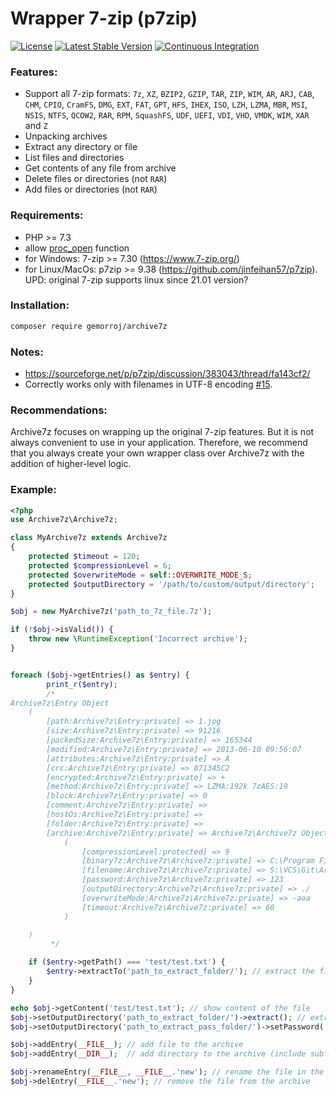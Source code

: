 # Wrapper 7-zip (p7zip)

[![License](https://poser.pugx.org/gemorroj/archive7z/license)](https://packagist.org/packages/gemorroj/archive7z)
[![Latest Stable Version](https://poser.pugx.org/gemorroj/archive7z/v/stable)](https://packagist.org/packages/gemorroj/archive7z)
[![Continuous Integration](https://github.com/Gemorroj/Archive7z/workflows/Continuous%20Integration/badge.svg?branch=master)](https://github.com/Gemorroj/Archive7z/actions?query=workflow%3A%22Continuous+Integration%22)


### Features:

- Support all 7-zip formats: `7z`, `XZ`, `BZIP2`, `GZIP`, `TAR`, `ZIP`, `WIM`, `AR`, `ARJ`, `CAB`, `CHM`, `CPIO`, `CramFS`, `DMG`, `EXT`, `FAT`, `GPT`, `HFS`, `IHEX`, `ISO`, `LZH`, `LZMA`, `MBR`, `MSI`, `NSIS`, `NTFS`, `QCOW2`, `RAR`, `RPM`, `SquashFS`, `UDF`, `UEFI`, `VDI`, `VHD`, `VMDK`, `WIM`, `XAR` and `Z`
- Unpacking archives
- Extract any directory or file
- List files and directories
- Get contents of any file from archive
- Delete files or directories (not `RAR`)
- Add files or directories (not `RAR`)


### Requirements:

- PHP >= 7.3
- allow [proc_open](https://www.php.net/proc_open) function
- for Windows: 7-zip >= 7.30 (https://www.7-zip.org/)
- for Linux/MacOs: p7zip >= 9.38 (https://github.com/jinfeihan57/p7zip). UPD: original 7-zip supports linux since 21.01 version?


### Installation:
```bash
composer require gemorroj/archive7z
```


### Notes:
- https://sourceforge.net/p/p7zip/discussion/383043/thread/fa143cf2/
- Correctly works only with filenames in UTF-8 encoding [#15](https://github.com/Gemorroj/Archive7z/issues/15).


### Recommendations:
Archive7z focuses on wrapping up the original 7-zip features.
But it is not always convenient to use in your application.
Therefore, we recommend that you always create your own wrapper class over Archive7z with the addition of higher-level logic.


### Example:

```php
<?php
use Archive7z\Archive7z;

class MyArchive7z extends Archive7z
{
    protected $timeout = 120;
    protected $compressionLevel = 6;
    protected $overwriteMode = self::OVERWRITE_MODE_S;
    protected $outputDirectory = '/path/to/custom/output/directory';
}

$obj = new MyArchive7z('path_to_7z_file.7z');

if (!$obj->isValid()) {
    throw new \RuntimeException('Incorrect archive');
}


foreach ($obj->getEntries() as $entry) {
        print_r($entry);
        /*
Archive7z\Entry Object
    (
        [path:Archive7z\Entry:private] => 1.jpg
        [size:Archive7z\Entry:private] => 91216
        [packedSize:Archive7z\Entry:private] => 165344
        [modified:Archive7z\Entry:private] => 2013-06-10 09:56:07
        [attributes:Archive7z\Entry:private] => A
        [crc:Archive7z\Entry:private] => 871345C2
        [encrypted:Archive7z\Entry:private] => +
        [method:Archive7z\Entry:private] => LZMA:192k 7zAES:19
        [block:Archive7z\Entry:private] => 0
        [comment:Archive7z\Entry:private] => 
        [hostOs:Archive7z\Entry:private] => 
        [folder:Archive7z\Entry:private] => 
        [archive:Archive7z\Entry:private] => Archive7z\Archive7z Object
            (
                [compressionLevel:protected] => 9
                [binary7z:Archive7z\Archive7z:private] => C:\Program Files\7-Zip\7z.exe
                [filename:Archive7z\Archive7z:private] => S:\VCS\Git\Archive7z\tests/fixtures/testPasswd.7z
                [password:Archive7z\Archive7z:private] => 123
                [outputDirectory:Archive7z\Archive7z:private] => ./
                [overwriteMode:Archive7z\Archive7z:private] => -aoa
                [timeout:Archive7z\Archive7z:private] => 60
            )

    )
         */

    if ($entry->getPath() === 'test/test.txt') {
        $entry->extractTo('path_to_extract_folder/'); // extract the file
    }
}

echo $obj->getContent('test/test.txt'); // show content of the file
$obj->setOutputDirectory('path_to_extract_folder/')->extract(); // extract the archive
$obj->setOutputDirectory('path_to_extract_pass_folder/')->setPassword('pass')->extractEntry('test/test.txt'); // extract the password-protected entry

$obj->addEntry(__FILE__); // add file to the archive
$obj->addEntry(__DIR__);  // add directory to the archive (include subfolders)

$obj->renameEntry(__FILE__, __FILE__.'new'); // rename the file in the archive
$obj->delEntry(__FILE__.'new'); // remove the file from the archive
```
